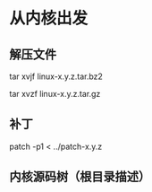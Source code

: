 # 从内核出发



## 解压文件

tar xvjf linux-x.y.z.tar.bz2

tar xvzf linux-x.y.z.tar.gz

## 补丁

patch -p1 < ../patch-x.y.z



## 内核源码树（根目录描述）

